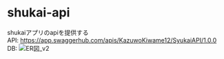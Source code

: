 # shukai-api
shukaiアプリのapiを提供する  
API: https://app.swaggerhub.com/apis/KazuwoKiwame12/SyukaiAPI/1.0.0  
DB: 
![ER図_v2](https://user-images.githubusercontent.com/39262724/111902284-210ed800-8a80-11eb-8a73-2a6e3596f937.png)

